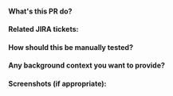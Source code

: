 #### What's this PR do?
#### Related JIRA tickets:
#### How should this be manually tested?
#### Any background context you want to provide?
#### Screenshots (if appropriate):